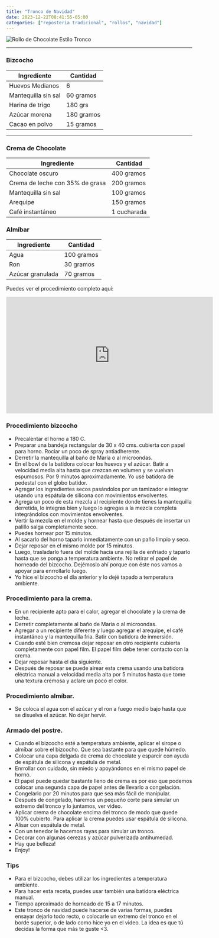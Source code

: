 ```yaml
---
title: "Tronco de Navidad"
date: 2023-12-22T08:41:55-05:00
categories: ["reposteria tradicional", "rollos", "navidad"]
---
```

![Rollo de Chocolate Estilo Tronco](../../images/rollo_navidad.jpg)
___
### Bizcocho

| Ingrediente | Cantidad |
| ----------- | ----------- |
| Huevos Medianos | 6 |
| Mantequilla sin sal | 60 gramos |
| Harina de trigo| 180 grs |
| Azúcar morena| 180 gramos |
| Cacao en polvo | 15 gramos |
___

### Crema de Chocolate
| Ingrediente | Cantidad |
| ----------- | ----------- |
| Chocolate oscuro | 400 gramos |
| Crema de leche con 35% de grasa | 200 gramos |
| Mantequilla sin sal | 100 gramos |
| Arequipe | 150 gramos |
| Café instantáneo | 1 cucharada |


### Almíbar
| Ingrediente | Cantidad |
| ----------- | ----------- |
| Agua | 100 gramos |
| Ron | 30 gramos |
| Azúcar granulada| 70 gramos |

Puedes ver el procedimiento completo aquí: 

<iframe width="560" height="315" src="https://www.youtube.com/embed/eTeLsKznKro?si=gJf0Z2wxrPVOrTGf" title="YouTube video player" frameborder="0" allow="accelerometer; autoplay; clipboard-write; encrypted-media; gyroscope; picture-in-picture; web-share" allowfullscreen></iframe>

### Procedimiento bizcocho
- Precalentar el horno a 180 C.
- Preparar una bandeja rectangular de 30 x 40 cms. cubierta con papel para horno. Rociar un poco de spray antiadherente.
- Derretir la mantequilla al baño de María o al microondas.
- En el bowl de la batidora colocar los huevos y el azúcar. Batir a velocidad media alta hasta que crezcan en volumen y se vuelvan espumosos. Por 9 minutos aproximadamente. Yo usé batidora de pedestal con el globo batidor. 
- Agregar los ingredientes secos pasándolos por un tamizador e integrar usando una espátula de silicona con movimientos envolventes. 
- Agrega un poco de esta mezcla al recipiente donde tienes la mantequilla derretida, lo integras bien y luego lo agregas a la mezcla completa integrándolos con movimientos envolventes.
- Vertir la mezcla en el molde y hornear hasta que después de insertar un palillo salga completamente seco.
- Puedes hornear por 15 minutos. 
- Al sacarlo del horno taparlo inmediatamente con un paño limpio y seco.
- Dejar reposar en el mismo molde por 15 minutos.
- Luego, trasladarlo fuera del molde hacia una rejilla de enfriado y taparlo hasta que se ponga a temperatura ambiente. No retirar el papel de horneado del bizcocho. Dejémoslo ahí porque con éste nos vamos a apoyar para enrrollarlo luego.
- Yo hice el bizcocho el día anterior y lo dejé tapado a temperatura ambiente.

### Procedimiento para la crema.
- En un recipiente apto para el calor, agregar el chocolate y la crema de leche.
- Derretir completamente al baño de Maria o al microondas.
- Agregar a un recipiente diferente y luego agregar el arequipe, el café instantáneo y la mantequilla fria. Batir con batidora de inmersión.
- Cuando esté bien cremosa dejar reposar en otro recipiente cubierta completamente con papel film. El papel film debe tener contacto con la crema.
- Dejar reposar hasta el día siguiente.
- Después de reposar se puede airear esta crema usando una batidora eléctrica manual a velocidad media alta por 5 minutos hasta que tome una textura cremosa y aclare un poco el color.

### Procedimiento almíbar.
- Se coloca el agua con el azúcar y el ron a fuego medio bajo hasta que se disuelva el azúcar. No dejar hervir.

### Armado del postre.
- Cuando el bizcocho esté a temperatura ambiente, aplicar el sirope o almíbar sobre el bizcocho. Que sea bastante para que quede húmedo.
- Colocar una capa delgada de crema de chocolate y esparcir con ayuda de espátula de silicona y espátula de metal.
- Enrrollar con cuidado, sin miedo y apoyándonos en el mismo papel de horno.
- El papel puede quedar bastante lleno de crema es por eso que podemos colocar una segunda capa de papel antes de llevarlo a congelación.
- Congelarlo por 20 minutos para que sea más fácil de manipular.
- Después de congelado, haremos un pequeño corte para simular un extremo del tronco y lo juntamos, ver video.
- Aplicar crema de chocolate encima del tronco de modo que quede 100% cubierto. Para aplicar la crema puedes usar espátula de silicona.
- Alisar con espátula de metal.
- Con un tenedor le hacemos rayas para simular un tronco.
- Decorar con algunas cerezas y azúcar pulverizada antihumedad.
- Hay que belleza!
- Enjoy!

### Tips
- Para el bizcocho, debes utilizar los ingredientes a temperatura ambiente.
- Para hacer esta receta, puedes usar también una batidora eléctrica manual.
- Tiempo aproximado de horneado de 15 a 17 minutos.
- Este tronco de navidad puede hacerse de varias formas, puedes ensayar dejarlo todo recto, o colocarle un extremo del tronco en el borde superior, o de lado como hice yo en el video. La idea es que tú decidas la forma que más te guste <3. 


